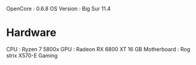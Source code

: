 OpenCore : 0.6.8
OS Version : Big Sur 11.4 

# Hardware

CPU : Ryzen 7 5800x
GPU : Radeon RX 6800 XT 16 GB
Motherboard : Rog strix X570-E Gaming
